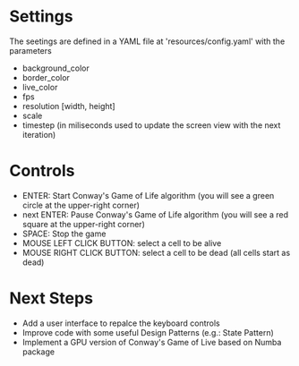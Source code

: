 # Settings

The seetings are defined in a YAML file at 'resources/config.yaml' with the parameters

- background_color
- border_color
- live_color
- fps
- resolution [width, height]
- scale
- timestep (in miliseconds used to update the screen view with the next iteration)

# Controls

- ENTER: Start Conway's Game of Life algorithm (you will see a green circle at the upper-right corner)
- next ENTER: Pause Conway's Game of Life algorithm (you will see a red square at the upper-right corner)
- SPACE: Stop the game
- MOUSE LEFT CLICK BUTTON: select a cell to be alive
- MOUSE RIGHT CLICK BUTTON: select a cell to be dead (all cells start as dead)

# Next Steps

- Add a user interface to repalce the keyboard controls
- Improve code with some useful Design Patterns (e.g.: State Pattern)
- Implement a GPU version of Conway's Game of Live based on Numba package
